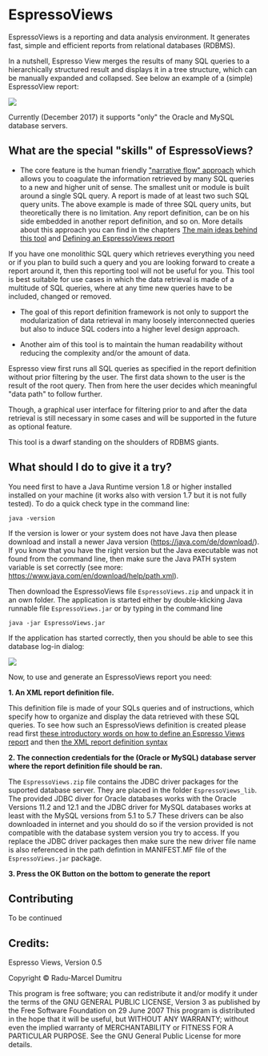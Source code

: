 # EspressoViews

EspressoViews is a reporting and data analysis environment. 
It generates fast, simple and efficient reports from relational databases (RDBMS). 

In a nutshell, Espresso View merges the results of many SQL queries to a hierarchically structured result and displays it in a tree structure, which can be manually expanded and collapsed. See below an example of a (simple) EspressoView report:

![](https://github.com/RaduMarcel/EspressoViews-/blob/master/DocImg/EspressoViewsImg1.png)

Currently (December 2017) it supports "only" the Oracle and MySQL database servers.

## **What are the special "skills" of EspressoViews?**


- The core feature is the human friendly ["narrative flow" approach][Ideas] which allows you to coagulate the information retrieved by many SQL queries to a new and higher unit of sense.
The smallest unit or module is built around a single SQL query. A report is made of at least two such SQL query units. The above example is made of three SQL query units, but theoretically there is no limitation. Any report definition, can be on his side embedded in another report definition, and so on. 
More details about this  approach you can find in the chapters [The main ideas behind this tool][Ideas] and [Defining an EspressoViews report][ReportDef]

[Ideas]: https://github.com/RaduMarcel/EspressoViews-/wiki/2.-The-main-ideas-behind-this-tool
[Reportref]: https://github.com/RaduMarcel/EspressoViews-/wiki/3.-Defining-an-EspressoViews-report


If you have one monolithic SQL query which retrieves everything you need or if you plan to build such a query and you are looking forward to create a report around it, then this reporting tool will not be useful for you.
This tool is best suitable for use cases in which the data retrieval is made of a multitude of SQL queries, where at any time new queries have to be included, changed or removed. 

- The goal of this report definition framework is not only to support the modularization of data retrieval in many loosely interconnected queries but also to induce SQL coders into a higher level design approach. 

- Another aim of this tool is to maintain the human readability without reducing the complexity and/or the amount of data.

Espresso view first runs all SQL queries as specified in the report definition without prior filtering by the user. 
The first data shown to the user is the result of the root query. Then from here the user decides which meaningful "data path" to follow further.

Though, a graphical user interface for filtering prior to and after the data retrieval is still necessary in some cases and will be supported in the future as optional feature.



This tool is a dwarf standing on the shoulders of RDBMS giants.


## What should I do to give it a try? 

You need first to have a Java Runtime version 1.8 or higher installed installed on your machine (it works also with version 1.7 but it is not fully tested).
To do a quick check type in the command line:
```
java -version
```
If the version is lower or your system does not have Java then please download and install a newer Java version (https://java.com/de/download/). 
If you know that you have the right version but the Java executable was not found from the command line, then make sure the Java PATH system variable is set correctly (see more: https://www.java.com/en/download/help/path.xml).


Then download the EspressoViews file `EspressoViews.zip` and unpack it in an own folder. The application is started either by double-klicking Java runnable file `EspressoViews.jar` or by typing in the command line 
```
java -jar EspressoViews.jar
```

If the application has started correctly, then you should be able to see this database log-in dialog:

![](https://github.com/RaduMarcel/EspressoViews-/blob/master/DocImg/EspressoViewsInstall.png)



Now, to use and generate an EspressoViews report you need:

**1. An XML report definition file.**

This definition file is made of your SQLs queries and of instructions, which specify how to organize and display the data retrieved with these SQL queries. To see how such an EspressoViews definition is created please read first [these introductory words on how to define an Espresso Views report][ReportDef] and then [the XML report definition syntax][ReportSyntax]

[ReportDef]: https://github.com/RaduMarcel/EspressoViews-/wiki/3.-Defining-an-EspressoViews-report
[ReportSyntax]: https://github.com/RaduMarcel/EspressoViews-/wiki/4.-The-XML-report-definition-syntax

**2. The connection credentials for the (Oracle or MySQL) database server where the report definition file should be ran.**

The `EspressoViews.zip` file contains the JDBC driver packages for the suported database server. They are placed in the folder `EspressoViews_lib`. The provided JDBC diver for Oracle databases works with the Oracle Versions 11.2 and 12.1 and the JDBC driver for MySQL databases works at least with the MySQL versions from 5.1 to 5.7
These drivers can be also downloaded in internet and you should do so if the version provided is not compatible with the database system version you try to access.
If you replace the JDBC driver packages then make sure the new driver file name is also referenced in the path defintion in MANIFEST.MF file of the `EspressoViews.jar` package.  


**3. Press the OK Button on the bottom to generate the report**


## Contributing

To be continued

## Credits: 
Espresso Views, Version 0.5

Copyright © Radu-Marcel Dumitru

This program is free software; you can redistribute it and/or modify it under the terms of the GNU GENERAL PUBLIC LICENSE, Version 3 as published by the Free Software Foundation on 29 June 2007
This program is distributed in the hope that it will be useful, but WITHOUT ANY WARRANTY; without even the implied warranty of MERCHANTABILITY or FITNESS FOR A PARTICULAR PURPOSE. 
See the GNU General Public License for more details.


